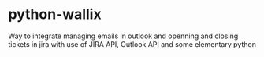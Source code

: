 # python-wallix

Way to integrate managing emails in outlook and openning and closing tickets in jira with use of JIRA API, Outlook API and some elementary python

